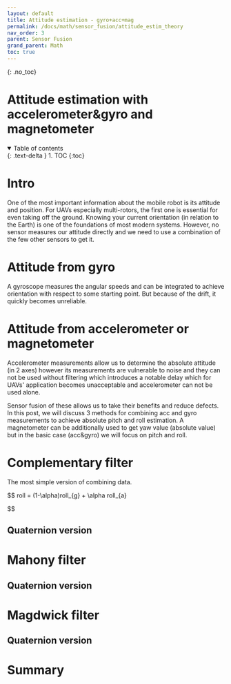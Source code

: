```yaml
---
layout: default
title: Attitude estimation - gyro+acc+mag
permalink: /docs/math/sensor_fusion/attitude_estim_theory
nav_order: 3
parent: Sensor Fusion
grand_parent: Math
toc: true
---
```


<!-- comment or image allows {: .no_toc} to work correctly  (don't ask me why) -->

{: .no_toc}

# Attitude estimation with accelerometer&gyro and magnetometer

<details open markdown="block">
  <summary>
    Table of contents
  </summary>
  {: .text-delta }
1. TOC
{:toc}
</details>

# Intro

One of the most important information about the mobile robot is its attitude and position. For UAVs especially multi-rotors, the first one is essential for even taking off the ground. Knowing your current orientation (in relation to the Earth) is one of the foundations of most modern systems. However, no sensor measures our attitude directly and we need to use a combination of the few other sensors to get it.

# Attitude from gyro

A gyroscope measures the angular speeds and can be integrated to achieve orientation with respect to some starting point. But because of the drift, it quickly becomes unreliable.

# Attitude from accelerometer or magnetometer

Accelerometer measurements allow us to determine the absolute attitude (in 2 axes) however its measurements are vulnerable to noise and they can not be used without filtering which introduces a notable delay which for UAVs' application becomes unacceptable and accelerometer can not be used alone.

Sensor fusion of these allows us to take their benefits and reduce defects. In this post, we will discuss 3 methods for combining acc and gyro measurements to achieve absolute pitch and roll estimation. A magnetometer can be additionally used to get yaw value (absolute value) but in the basic case (acc&gyro) we will focus on pitch and roll.

# Complementary filter

The most simple version of combining data.

$$
roll = (1-\alpha)roll_{g} + \alpha roll_{a}


$$

## Quaternion version

# Mahony filter

## Quaternion version

# Magdwick filter

## Quaternion version

# Summary
